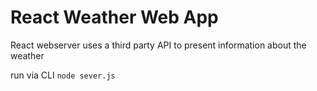 # React Weather Web App
React webserver uses a third party API to present information about the weather

run via CLI
`node sever.js`
